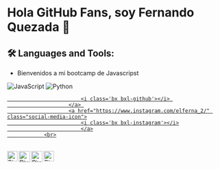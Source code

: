 # Hola GitHub Fans, soy Fernando Quezada  👋
## 🛠️ Languages and Tools:
- Bienvenidos  a mi bootcamp de Javascripst

![JavaScript](https://img.shields.io/badge/-JavaScript-000000?style=flat&logo=javascript)
![Python](https://img.shields.io/badge/Python-3776AB?style=flat-square&logo=Python&logoColor=white)


 <div class="social-media">
                        <a href="./" class="social-media-icon">
                            <i class='bx bxl-twitter'></i>  
                        </a>    
                        <a href="https://www.linkedin.com/in/fernando-quezada-pu%C3%B1o-0b99b957/" class="social-media-icon">
                            <i class='bx bxl-linkedin-square'></i>
                        </a> 
                        <a href="https://discord.com/channels/959147429482094592/960748411492139078" class="social-media-icon">
                            <i class='bx bxl-discord-alt' ></i>
                        </a> 
                        <a href="https://github.com/fdoquezada" class="social-media-icon">
                           
                            <i class='bx bxl-github'></i> 
                        </a> 
                        <a href="https://www.instagram.com/elferna_2/" class="social-media-icon">
                            <i class='bx bxl-instagram'></i>
                            </a>
                <br>
<br> 
   <a href="https://www.linkedin.com/in/fernando-quezada-pu%C3%B1o-0b99b957/" class="social-media-icon">
   <img align="left" alt="Piyush Pravin | Linkedin" width="24px" src="https://github.com/piyushP7pravin/piyushP7pravin/blob/master/Linkedin.svg" />
  </a>
  <a href="mailto:piyushpravin1998@gmail.com">
    <img align="left" alt="Piyush Pravin | Gmail" width="26px" src="https://github.com/piyushP7pravin/piyushP7pravin/blob/master/Gmail.svg" />
  </a>
  <a href="https://twitter.com/PiyushP7pravin">
    <img align="left" alt="Piyush Pravin | Twitter" width="26px" src="https://github.com/piyushP7pravin/piyushP7pravin/blob/master/Twitter.svg" />
  </a>
  <a href="https://www.instagram.com/piyushp7pravin/">
    <img align="left" alt="Piyush Pravin | Instagram" width="24px" src="https://github.com/piyushP7pravin/piyushP7pravin/blob/master/Instagram.svg" />
  </a>
<br>
<br>
                   
